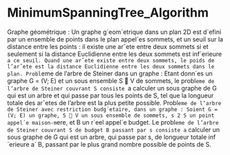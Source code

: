 # MinimumSpanningTree_Algorithm

Graphe géométrique : Un graphe g´eom´etrique dans un plan 2D est d´efini par un ensemble de points dans le plan
appel´es sommets, et un seuil sur la distance entre les points : il existe une arˆete entre deux sommets si et seulement si la
distance Euclidienne entre les deux sommets est inf´erieure `a ce seuil. Quand une arˆete existe entre deux sommets, le
poids de l’arˆete est la distance Euclidienne entre les deux sommets dans le plan.
Probl`eme de l’arbre de Steiner dans un graphe : Etant donn´es un graphe G = (V; E) et un sous ensemble S  V
de sommets, le probl`eme de l’arbre de Steiner couvrant S consiste `a calculer un sous graphe de G qui est un arbre et qui
passe par tous les points de S, tel que la longueur totale des arˆetes de l’arbre est la plus petite possible.
Probl`eme de l’arbre de Steiner avec restriction budg´etaire, dans un graphe : Soient G = (V; E) un graphe, S 
V un sous ensemble de sommets, s 2 S un point appel´e maison-m`ere, et B un r´eel appel´e budget. Le probl`eme de l’arbre
de Steiner couvrant S de budget B passant par s consiste a` calculer un sous graphe de G qui est un arbre, qui passe par s,
de longueur totale inf´erieure a` B, passant par le plus grand nombre possible de points de S.
